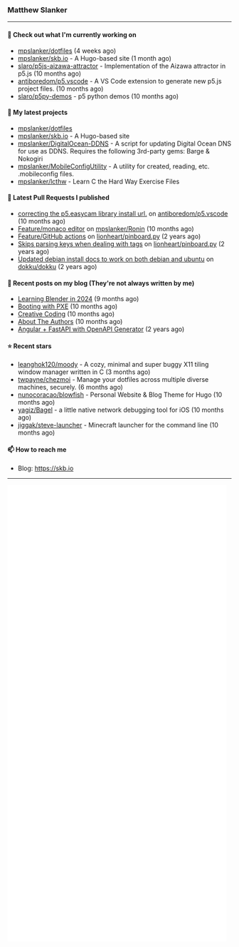 ### Matthew Slanker
---
#### 👷 Check out what I'm currently working on

- [mpslanker/dotfiles](https://github.com/mpslanker/dotfiles) (4 weeks ago)
- [mpslanker/skb.io](https://github.com/mpslanker/skb.io) - A Hugo-based site (1 month ago)
- [slaro/p5js-aizawa-attractor](https://github.com/slaro/p5js-aizawa-attractor) - Implementation of the Aizawa attractor in p5.js (10 months ago)
- [antiboredom/p5.vscode](https://github.com/antiboredom/p5.vscode) - A VS Code extension to generate new p5.js project files. (10 months ago)
- [slaro/p5py-demos](https://github.com/slaro/p5py-demos) - p5 python demos (10 months ago)

#### 🌱 My latest projects

- [mpslanker/dotfiles](https://github.com/mpslanker/dotfiles)
- [mpslanker/skb.io](https://github.com/mpslanker/skb.io) - A Hugo-based site
- [mpslanker/DigitalOcean-DDNS](https://github.com/mpslanker/DigitalOcean-DDNS) - A script for updating Digital Ocean DNS for use as DDNS.  Requires the following 3rd-party gems: Barge &amp; Nokogiri
- [mpslanker/MobileConfigUtility](https://github.com/mpslanker/MobileConfigUtility) - A utility for created, reading, etc. .mobileconfig files.
- [mpslanker/lcthw](https://github.com/mpslanker/lcthw) - Learn C the Hard Way Exercise Files

#### 🔨 Latest Pull Requests I published

- [correcting the p5.easycam library install url.](https://github.com/antiboredom/p5.vscode/pull/62) on [antiboredom/p5.vscode](https://github.com/antiboredom/p5.vscode) (10 months ago)
- [Feature/monaco editor](https://github.com/mpslanker/Ronin/pull/1) on [mpslanker/Ronin](https://github.com/mpslanker/Ronin) (10 months ago)
- [Feature/GitHub actions](https://github.com/lionheart/pinboard.py/pull/30) on [lionheart/pinboard.py](https://github.com/lionheart/pinboard.py) (2 years ago)
- [Skips parsing keys when dealing with tags](https://github.com/lionheart/pinboard.py/pull/28) on [lionheart/pinboard.py](https://github.com/lionheart/pinboard.py) (2 years ago)
- [Updated debian install docs to work on both debian and ubuntu](https://github.com/dokku/dokku/pull/5658) on [dokku/dokku](https://github.com/dokku/dokku) (2 years ago)

#### 📜 Recent posts on my blog (They're not always written by me) 

- [Learning Blender in 2024](https://skb.io/posts/blender-getting-started/) (9 months ago)
- [Booting with PXE](https://skb.io/posts/booting-with-pxe/) (10 months ago)
- [Creative Coding](https://skb.io/posts/generative-art/) (10 months ago)
- [About The Authors](https://skb.io/about/) (10 months ago)
- [Angular &#43; FastAPI with OpenAPI Generator](https://skb.io/posts/ng&#43;fastapi/) (2 years ago)

#### ⭐ Recent stars

- [leanghok120/moody](https://github.com/leanghok120/moody) - A cozy, minimal and super buggy X11 tiling window manager written in C (3 months ago)
- [twpayne/chezmoi](https://github.com/twpayne/chezmoi) - Manage your dotfiles across multiple diverse machines, securely. (6 months ago)
- [nunocoracao/blowfish](https://github.com/nunocoracao/blowfish) - Personal Website &amp; Blog Theme for Hugo (10 months ago)
- [yagiz/Bagel](https://github.com/yagiz/Bagel) - a little native network debugging tool for iOS (10 months ago)
- [jiggak/steve-launcher](https://github.com/jiggak/steve-launcher) - Minecraft launcher for the command line (10 months ago)

#### 📫 How to reach me
- Blog: https://skb.io
---
<img src="https://raw.githubusercontent.com/mpslanker/mpslanker/main/github-metrics.svg">